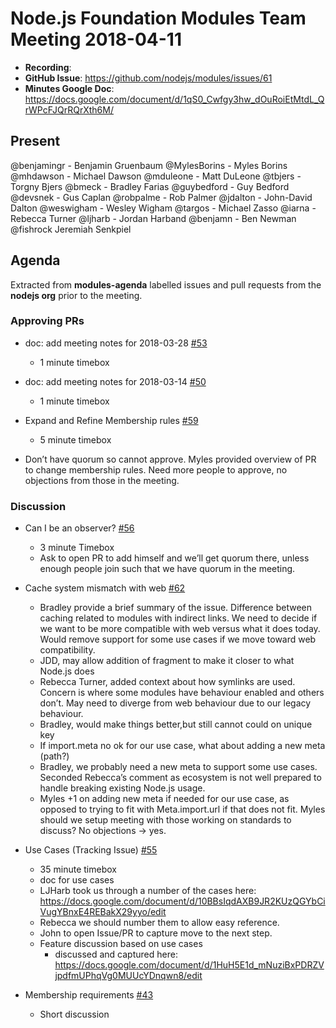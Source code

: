 # Node.js Foundation Modules Team Meeting 2018-04-11

* **Recording**: 
* **GitHub Issue**: https://github.com/nodejs/modules/issues/61
* **Minutes Google Doc**: https://docs.google.com/document/d/1qS0_Cwfgy3hw_dOuRoiEtMtdL_QrWPcFJQrRQrXth6M/

## Present

@benjamingr - Benjamin Gruenbaum
@MylesBorins - Myles Borins
@mhdawson - Michael Dawson 
@mduleone - Matt DuLeone
@tbjers - Torgny Bjers
@bmeck - Bradley Farias
@guybedford - Guy Bedford
@devsnek - Gus Caplan
@robpalme - Rob Palmer
@jdalton - John-David Dalton
@weswigham - Wesley Wigham
@targos - Michael Zasso
@iarna - Rebecca Turner
@ljharb - Jordan Harband
@benjamn - Ben Newman
@fishrock Jeremiah Senkpiel

## Agenda

Extracted from **modules-agenda** labelled issues and pull requests from the **nodejs org** prior to the meeting.

### Approving PRs

* doc: add meeting notes for 2018-03-28 [#53](https://github.com/nodejs/modules/pull/53)
  - 1 minute timebox
* doc: add meeting notes for 2018-03-14 [#50](https://github.com/nodejs/modules/pull/50)
  - 1 minute timebox

* Expand and Refine Membership rules [#59](https://github.com/nodejs/modules/pull/59)
  - 5 minute timebox

* Don’t have quorum so cannot approve. Myles provided overview of PR to change membership rules. Need more people to approve, no objections from those in the meeting.  

### Discussion

* Can I be an observer? [#56](https://github.com/nodejs/modules/issues/56)
  - 3 minute Timebox
  - Ask to open PR to add himself and we’ll get quorum there, unless enough people join such that we have quorum in the meeting.
* Cache system mismatch with web [#62](https://github.com/nodejs/modules/issues/62)
  - Bradley provide a brief summary of the issue. Difference between caching related to 
    modules with indirect links.  We need to decide if we want to be more compatible with
    web versus what it does today.  Would remove support for some use cases if we move
    toward web compatibility.
  - JDD, may allow addition of fragment to make it closer to what Node.js does
  - Rebecca Turner, added context about how symlinks are used.  Concern is where
    some modules have behaviour enabled and others don’t.  May need to diverge from
    web behaviour due to our legacy behaviour.
   - Bradley, would make things better,but still cannot could on unique key
  - If import.meta no ok for our use case, what about adding a new meta (path?)
  - Bradley, we probably need a new meta to support some use cases.  Seconded Rebecca’s
    comment as ecosystem is not well prepared to handle breaking existing Node.js usage.
  - Myles +1 on adding new meta if needed for our     use case, as opposed to trying to fit 
    with Meta.import.url if that does not fit.  Myles should we setup meeting with those working
    on standards to discuss?  No objections -> yes.
* Use Cases (Tracking Issue) [#55](https://github.com/nodejs/modules/issues/55)
  - 35 minute timebox
  - doc for use cases
  - LJHarb took us through a number of the cases here: https://docs.google.com/document/d/10BBsIqdAXB9JR2KUzQGYbCiVugYBnxE4REBakX29yyo/edit
  - Rebecca we should number them to allow easy reference.
  - John to open Issue/PR to capture move to the next step.

  * Feature discussion based on use cases
    * discussed and captured here: https://docs.google.com/document/d/1HuH5E1d_mNuziBxPDRZVjpdfmUPhqVg0MUUcYDnqwn8/edit


* Membership requirements [#43](https://github.com/nodejs/modules/issues/43)
  - Short discussion
